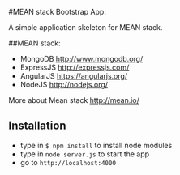 #MEAN stack Bootstrap App:

A simple application skeleton for MEAN stack.

##MEAN stack:

* MongoDB http://www.mongodb.org/
* ExpressJS http://expressjs.com/
* AngularJS https://angularjs.org/
* NodeJS http://nodejs.org/

More about Mean stack http://mean.io/

## Installation

* type in ```$ npm install``` to install node modules
* type in ```node server.js``` to start the app
* go to ```http://localhost:4000```
